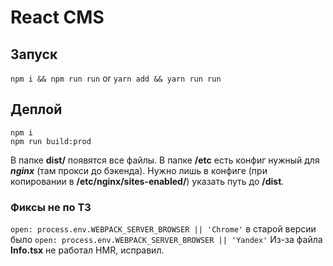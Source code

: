 # React CMS 

## Запуск

`npm i && npm run run` or `yarn add && yarn run run`

## Деплой

```
npm i
npm run build:prod
```

В папке **dist/** появятся все файлы. В папке **/etc** есть конфиг нужный для ***nginx*** (там прокси до бэкенда). Нужно лишь в 
конфиге (при копировании в **/etc/nginx/sites-enabled/**) указать путь до **/dist**.

### Фиксы не по ТЗ
`open: process.env.WEBPACK_SERVER_BROWSER || 'Chrome'` в старой версии было `open: process.env.WEBPACK_SERVER_BROWSER || 'Yandex'`
Из-за файла **Info.tsx** не работал HMR, исправил.

